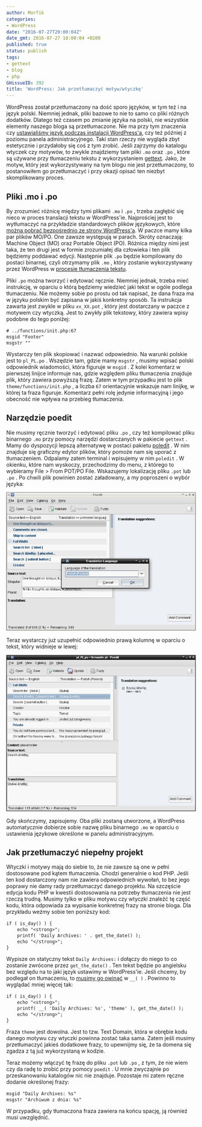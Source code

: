 ```yaml
---
author: Morfik
categories:
- WordPress
date: "2016-07-27T20:00:04Z"
date_gmt: 2016-07-27 18:00:04 +0200
published: true
status: publish
tags:
- gettext
- blog
- php
GHissueID: 392
title: 'WordPress: Jak przetłumaczyć motyw/wtyczkę'
---
```


WordPress został przetłumaczony na dość sporo języków, w tym też i na język polski. Niemniej jednak,
pliki bazowe to nie to samo co pliki różnych dodatków. Dlatego też czasem po zmianie języka na
polski, nie wszystkie elementy naszego bloga są przetłumaczone. Nie ma przy tym znaczenia czy
[ustawialiśmy język podczas instalacji
WordPress'a](/post/wordpress-domyslny-jezyk-instalacji/), czy też później z poziomu
panela administracyjnego. Taki stan rzeczy nie wygląda zbyt estetycznie i przydałoby się coś z tym
zrobić. Jeśli zajrzymy do katalogu wtyczek czy motywów, to zwykle znajdziemy tam pliki `.mo` oraz
`.po` , które są używane przy tłumaczeniu tekstu z wykorzystaniem
[gettext](https://www.gnu.org/software/gettext/). Jako, że motyw, który jest wykorzystywany na tym
blogu nie jest przetłumaczony, to postanowiłem go przetłumaczyć i przy okazji opisać ten niezbyt
skomplikowany proces.

<!--more-->
## Pliki .mo i .po

By zrozumieć różnicę między tymi plikami `.mo` i `.po` , trzeba zagłębić się nieco w proces
translacji tekstu w WordPress'ie. Najprościej jest to wytłumaczyć na przykładzie standardowych
plików językowych, które [można pobrać bezpośrednio ze strony
WordPress'a](https://downloads.wordpress.org/translation/core/4.4/pl_PL.zip). W paczce mamy kilka
par plików MO/PO. One zawsze występują w parach. Skróty oznaczają: Machine Object (MO) oraz Portable
Object (PO). Różnica między nimi jest taka, że ten drugi jest w formie zrozumiałej dla człowieka i
ten plik będziemy poddawać edycji. Następnie plik `.po` będzie kompilowany do postaci binarnej,
czyli otrzymamy plik `.mo` , który zostanie wykorzystywany przez WordPress w [procesie tłumaczenia
tekstu](https://codex.wordpress.org/I18n_for_WordPress_Developers).

Pliki `.po` można tworzyć i edytować ręcznie. Niemniej jednak, trzeba mieć instrukcję, w oparciu o
którą będziemy wiedzieć jaki tekst w ogóle podlega tłumaczeniu. Nie możemy sobie po prostu od tak
napisać, że dana fraza ma w języku polskim być zapisana w jakiś konkretny sposób. Ta instrukcja
zawarta jest zwykle w pliku `xx_XX.pot` , który jest dostarczany w paczce z motywem czy wtyczką.
Jest to zwykły plik tekstowy, który zawiera wpisy podobne do tego poniżej:

    # ../functions/init.php:67
    msgid "Footer"
    msgstr ""

Wystarczy ten plik skopiować i nazwać odpowiednio. Na warunki polskie jest to `pl_PL.po` . Wszędzie
tam, gdzie mamy `msgstr` , musimy wpisać polski odpowiednik wiadomości, która figuruje w `msgid` . Z
kolei komentarz w pierwszej linijce informuje nas, gdzie względem pliku tłumaczenia znajduje plik,
który zawiera powyższą frazę. Zatem w tym przypadku jest to plik `theme/functions/init.php` , a
liczba `67` orientacyjnie wskazuje nam linijkę, w której ta fraza figuruje. Komentarz pełni rolę
jedynie informacyjną i jego obecność nie wpływa na przebieg tłumaczenia.

## Narzędzie poedit

Nie musimy ręcznie tworzyć i edytować pliku `.po` , czy też kompilować pliku binarnego `.mo` przy
pomocy narzędzi dostarczanych w pakiecie `gettext` . Mamy do dyspozycji lepszą alternatywę w postaci
pakietu [poledit](https://poedit.net/) . W nim znajduje się graficzny edytor plików, który pomoże
nam się uporać z tłumaczeniem. Odpalamy zatem terminal i wpisujemy w nim `poledit` . W okienku,
które nam wyskoczy, przechodzimy do menu, z którego to wybieramy File \> From POT/PO File.
Wskazujemy lokalizację pliku `.pot` lub `.po` . Po chwili plik powinien zostać załadowany, a my
poproszeni o wybór języka:

![](/img/2016/07/1.poedit-tlumaczenie-theme-plugin-wordpress-gettext.png#huge)

Teraz wystarczy już uzupełnić odpowiednio prawą kolumnę w oparciu o tekst, który widnieje w lewej:

![](/img/2016/07/2.poedit-tlumaczenie-theme-plugin-wordpress-gettext.png#huge)

Gdy skończymy, zapisujemy. Oba pliki zostaną utworzone, a WordPress automatycznie dobierze sobie
nazwę pliku binarnego `.mo` w oparciu o ustawienia językowe określone w panelu administracyjnym.

## Jak przetłumaczyć niepełny projekt

Wtyczki i motywy mają do siebie to, że nie zawsze są one w pełni dostosowane pod kątem tłumaczenia.
Chodzi generalnie o kod PHP. Jeśli ten kod dostarczony nam nie zawiera odpowiednich wywołań, to bez
jego poprawy nie damy rady przetłumaczyć danego projektu. Na szczęście edycja kodu PHP w kwestii
dostosowania na potrzeby tłumaczenia nie jest rzeczą trudną. Musimy tylko w pliku motywu czy wtyczki
znaleźć tę część kodu, która odpowiada za wypisanie konkretnej frazy na stronie bloga. Dla przykładu
weźmy sobie ten poniższy kod:

    if ( is_day() ) {
        echo "<strong>";
        printf( 'Daily Archives: ' . get_the_date() );
        echo "</strong>";
    }

Wypisze on statyczny tekst `Daily Archives:` i dołączy do niego to co zostanie zwrócone przez
`get_the_date()` . Ten tekst będzie po angielsku bez względu na to jaki język ustawimy w
WordPress'ie. Jeśli chcemy, by podlegał on tłumaczeniu, to [musimy go
owinąć](https://codex.wordpress.org/I18n_for_WordPress_Developers#Strings_for_Translation) w `__(
)` . Powinno to wyglądać mniej więcej tak:

    if ( is_day() ) {
        echo "<strong>";
        printf( __( 'Daily Archives: %s', 'theme' ), get_the_date() );
        echo "</strong>";
    }

Fraza `theme` jest dowolna. Jest to tzw. Text Domain, która w obrębie kodu danego motywu czy wtyczki
powinna zostać taka sama. Zatem jeśli musimy przetłumaczyć jakieś dodatkowe frazy, to upewnijmy się,
że ta domena się zgadza z tą już wykorzystaną w kodzie.

Teraz możemy włączyć tę frazę do pliku `.pot` lub `.po` , z tym, że nie wiem czy da radę to zrobić
przy pomocy `poedit` . U mnie zwyczajnie po przeskanowaniu katalogów nic nie znajduje. Pozostaje mi
zatem ręczne dodanie określonej frazy:

    msgid "Daily Archives: %s"
    msgstr "Archiwum z dnia: %s"

W przypadku, gdy tłumaczona fraza zawiera na końcu spację, ją również musi uwzględnić.
